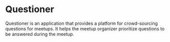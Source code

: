 # Questioner
Questioner is an application that provides a platform for crowd-sourcing questions for meetups. It helps the meetup organizer prioritize questions to be answered during the meetup.

